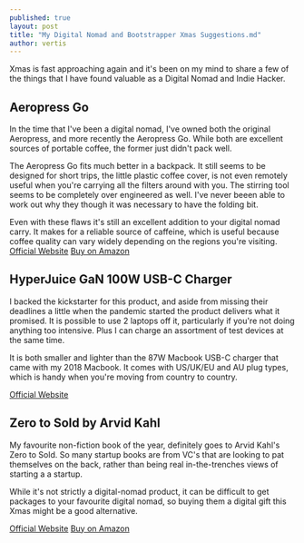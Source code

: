 ```yaml
---
published: true
layout: post
title: "My Digital Nomad and Bootstrapper Xmas Suggestions.md"
author: vertis
---
```


Xmas is fast approaching again and it's been on my mind to share a few of the things that I have found valuable as a Digital Nomad and Indie Hacker.

## Aeropress Go
In the time that I've been a digital nomad, I've owned both the original Aeropress, and more recently the Aeropress Go. While both are excellent sources of portable coffee, the former just didn't pack well. 

The Aeropress Go fits much better in a backpack. It still seems to be designed for short trips, the little plastic coffee cover, is not even remotely useful when you're carrying all the filters around with you. The stirring tool seems to be completely over engineered as well. I've never beeen able to work out why they though it was necessary to have the folding bit. 

Even with these flaws it's still an excellent addition to your digital nomad carry. It makes for a reliable source of caffeine, which is useful because coffee quality can vary widely depending on the regions you're visiting. 
[Official Website](https://aeropress.com/aeropress-go/) [Buy on Amazon](https://www.amazon.com/AeroPress-Portable-Travel-Coffee-Press/dp/B07YVL8SF3)

## HyperJuice GaN 100W USB-C Charger
I backed the kickstarter for this product, and aside from missing their deadlines a little when the pandemic started the product delivers what it promised. It is possible to use 2 laptops off it, particularly if you're not doing anything too intensive. Plus I can charge an assortment of test devices at the same time.

It is both smaller and lighter than the 87W Macbook USB-C charger that came with my 2018 Macbook. It comes with US/UK/EU and AU plug types, which is handy when you're moving from country to country.

[Official Website](https://www.hypershop.com/collections/hyperjuice-gan-chargers/products/hyperjuice-100w-usb-c-gan-charger)

## Zero to Sold by Arvid Kahl
My favourite non-fiction book of the year, definitely goes to Arvid Kahl's Zero to Sold. So many startup books are from VC's that are looking to pat themselves on the back, rather than being real in-the-trenches views of starting a a startup.

While it's not strictly a digital-nomad product, it can be difficult to get packages to your favourite digital nomad, so buying them a digital gift this Xmas might be a good alternative.

[Official Website](https://thebootstrappedfounder.com/zero-to-sold/)
[Buy on Amazon](https://www.amazon.co.uk/dp/B08BWZS8VN/)
